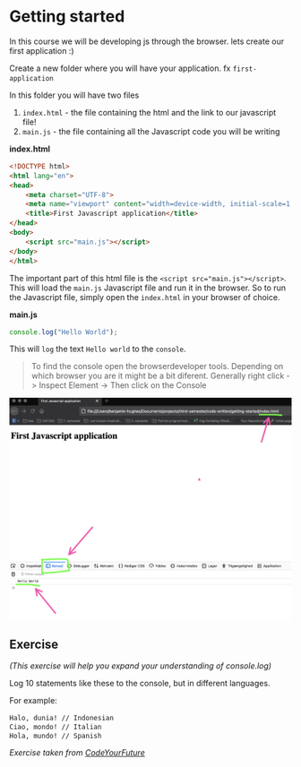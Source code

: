 # Getting started

In this course we will be developing js through the browser. lets create our first application :) 

Create a new folder where you will have your application. fx `first-application`

In this folder you will have two files

1. `index.html` - the file containing the html and the link to our javascript file!
2. `main.js` - the file containing all the Javascript code you will be writing



**index.html**

```html
<!DOCTYPE html>
<html lang="en">
<head>
    <meta charset="UTF-8">
    <meta name="viewport" content="width=device-width, initial-scale=1.0">
    <title>First Javascript application</title>
</head>
<body>
    <script src="main.js"></script>
</body>
</html>
```

The important part of this html file is the `<script src="main.js"></script>`. This will load the `main.js` Javascript file and run it in the browser. So to run the Javascript file, simply open the `index.html` in your browser of choice. 



**main.js**

```js
console.log("Hello World");
```

This will `log` the text `Hello world` to the `console`. 



> To find the console open the browserdeveloper tools. Depending on which browser you are it might be a bit diferent. Generally right click -> Inspect Element -> Then click on the Console



![Finding the console](../../assets/console-log.png)



## Exercise

*(This exercise will help you expand your understanding of console.log)*

Log 10 statements like these to the console, but in different languages.

For example:

```
Halo, dunia! // Indonesian
Ciao, mondo! // Italian
Hola, mundo! // Spanish
```

*Exercise taken from [CodeYourFuture](https://syllabus.codeyourfuture.io/js-core-1/week-1/lesson)*

